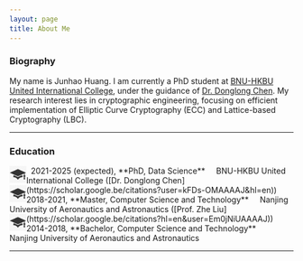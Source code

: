 ```yaml
---
layout: page
title: About Me
---
```


### Biography

My name is Junhao Huang. I am currently a PhD student at [BNU-HKBU United International College](https://www.uic.edu.cn), under the guidance of [Dr. Donglong Chen](https://scholar.google.be/citations?user=kFDs-OMAAAAJ&hl=en). My research interest lies in cryptographic engineering, focusing on efficient implementation of Elliptic Curve Cryptography (ECC) and Lattice-based Cryptography (LBC).

---------
### Education

<img  align="left"  height="30"  src="/assets/img/education.png">
 &nbsp; 2021-2025 (expected), **PhD, Data Science**  
 &nbsp; &nbsp; BNU-HKBU United International College ([Dr. Donglong Chen](https://scholar.google.be/citations?user=kFDs-OMAAAAJ&hl=en))

<img  align="left"  height="30"  src="/assets/img/education.png">
 &nbsp; 2018-2021, **Master, Computer Science and Technology**  
 &nbsp; &nbsp; Nanjing University of Aeronautics and Astronautics ([Prof. Zhe Liu](https://scholar.google.be/citations?hl=en&user=Em0jNiUAAAAJ))

<img  align="left"  height="30"  src="/assets/img/education.png">
 &nbsp; 2014-2018, **Bachelor, Computer Science and Technology**  
 &nbsp; &nbsp; Nanjing University of Aeronautics and Astronautics

---------

